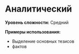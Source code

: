 # Аналитический

**Уровень сложности:** Средний

**Примеры использования:**
- Выделение основных тезисов
- фактов
